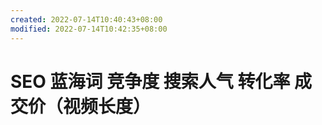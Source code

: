 ```yaml
---
created: 2022-07-14T10:40:43+08:00
modified: 2022-07-14T10:42:35+08:00
---
```


# SEO 蓝海词 竞争度 搜索人气 转化率 成交价（视频长度）

